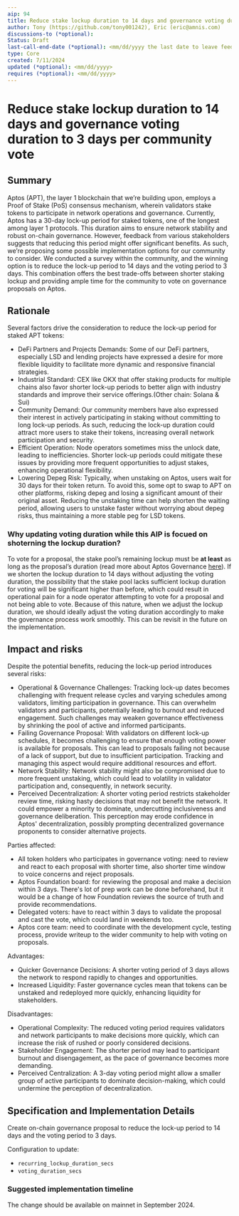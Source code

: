 ```yaml
---
aip: 94
title: Reduce stake lockup duration to 14 days and governance voting duration to 3 days per community vote
author: Tony (https://github.com/tony001242), Eric (eric@amnis.com)
discussions-to (*optional): 
Status: Draft
last-call-end-date (*optional): <mm/dd/yyyy the last date to leave feedbacks and reviews>
type: Core
created: 7/11/2024
updated (*optional): <mm/dd/yyyy>
requires (*optional): <mm/dd/yyyy>
---
```


# Reduce stake lockup duration to 14 days and governance voting duration to 3 days per community vote

## Summary

Aptos (APT), the layer 1 blockchain that we’re building upon, employs a Proof of Stake (PoS) consensus mechanism, wherein validators stake tokens to participate in network operations and governance.
Currently, Aptos has a 30-day lock-up period for staked tokens, one of the longest among layer 1 protocols. This duration aims to ensure network stability and robust on-chain governance. However, feedback from various stakeholders suggests that reducing this period might offer significant benefits.
As such, we’re proposing some possible implementation options for our community to consider. We conducted a survey within the community, and the winning option is to reduce the lock-up period to 14 days and the voting period to 3 days. This combination offers the best trade-offs between shorter staking lockup and providing ample time for the community to vote on governance proposals on Aptos.

## Rationale

Several factors drive the consideration to reduce the lock-up period for staked APT tokens:

- DeFi Partners and Projects Demands: Some of our DeFi partners, especially LSD and lending projects have expressed a desire for more flexible liquidity to facilitate more dynamic and responsive financial strategies.
- Industrial Standard: CEX like OKX that offer staking products for multiple chains also favor shorter lock-up periods to better align with industry standards and improve their service offerings.(Other chain: Solana & Sui)
- Community Demand: Our community members have also expressed their interest in actively participating in staking without committing to long lock-up periods. As such, reducing the lock-up duration could attract more users to stake their tokens, increasing overall network participation and security.
- Efficient Operation: Node operators sometimes miss the unlock date, leading to inefficiencies. Shorter lock-up periods could mitigate these issues by providing more frequent opportunities to adjust stakes, enhancing operational flexibility.
- Lowering Depeg Risk: Typically, when unstaking on Aptos, users wait for 30 days for their token return. To avoid this, some opt to swap to APT on other platforms, risking depeg and losing a significant amount of their original asset. Reducing the unstaking time can help shorten the waiting period, allowing users to unstake faster without worrying about depeg risks, thus maintaining a more stable peg for LSD tokens.

### Why updating voting duration while this AIP is focued on shoterning the lockup duration?

To vote for a proposal, the stake pool’s remaining lockup must be **at least** as long as the proposal’s duration (read more about Aptos Governance [here](https://aptos.dev/en/network/blockchain/governance)). If we shorten the lockup duration to 14 days without adjusting the voting duration, the possibility that the stake pool lacks sufficient lockup duration for voting will be significant higher than before, which could result in operational pain for a node operator attempting to vote for a proposal and not being able to vote. Because of this nature, when we adjust the lockup duration, we should ideally adjust the voting duration accordingly to make the governance process work smoothly. This can be revisit in the future on the implementation.

## Impact and risks

Despite the potential benefits, reducing the lock-up period introduces several risks:

- Operational & Governance Challenges: Tracking lock-up dates becomes challenging with frequent release cycles and varying schedules among validators, limiting participation in governance. This can overwhelm validators and participants, potentially leading to burnout and reduced engagement. Such challenges may weaken governance effectiveness by shrinking the pool of active and informed participants.
- Failing Governance Proposal: With validators on different lock-up schedules, it becomes challenging to ensure that enough voting power is available for proposals. This can lead to proposals failing not because of a lack of support, but due to insufficient participation. Tracking and managing this aspect would require additional resources and effort.
- Network Stability: Network stability might also be compromised due to more frequent unstaking, which could lead to volatility in validator participation and, consequently, in network security.
- Perceived Decentralization: A shorter voting period restricts stakeholder review time, risking hasty decisions that may not benefit the network. It could empower a minority to dominate, undercutting inclusiveness and governance deliberation. This perception may erode confidence in Aptos' decentralization, possibly prompting decentralized governance proponents to consider alternative projects.

Parties affected:
- All token holders who participates in governance voting: need to review and react to each proposal with shorter time, also shorter time window to voice concerns and reject proposals.
- Aptos Foundation board: for reviewing the proposal and make a decision within 3 days. There's lot of prep work can be done beforehand, but it would be a change of how Foundation reviews the source of truth and provide recommendations.
- Delegated voters: have to react within 3 days to validate the proposal and cast the vote, which could land in weekends too.
- Aptos core team: need to coordinate with the development cycle, testing process, provide writeup to the wider community to help with voting on proposals.

Advantages:

- Quicker Governance Decisions: A shorter voting period of 3 days allows the network to respond rapidly to changes and opportunities.
- Increased Liquidity: Faster governance cycles mean that tokens can be unstaked and redeployed more quickly, enhancing liquidity for stakeholders.

Disadvantages:

- Operational Complexity: The reduced voting period requires validators and network participants to make decisions more quickly, which can increase the risk of rushed or poorly considered decisions.
- Stakeholder Engagement: The shorter period may lead to participant burnout and disengagement, as the pace of governance becomes more demanding.
- Perceived Centralization: A 3-day voting period might allow a smaller group of active participants to dominate decision-making, which could undermine the perception of decentralization.

## Specification and Implementation Details

Create on-chain governance proposal to reduce the lock-up period to 14 days and the voting period to 3 days.

Configuration to update:
- `recurring_lockup_duration_secs`
- `voting_duration_secs`

### Suggested implementation timeline

The change should be available on mainnet in September 2024.

